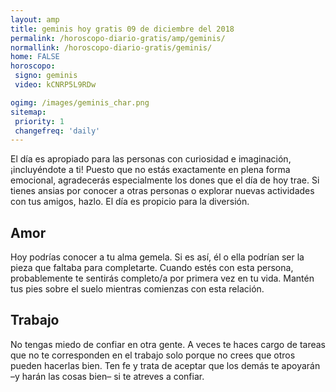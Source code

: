 ```yaml
---
layout: amp
title: geminis hoy gratis 09 de diciembre del 2018 
permalink: /horoscopo-diario-gratis/amp/geminis/
normallink: /horoscopo-diario-gratis/geminis/
home: FALSE
horoscopo:
 signo: geminis
 video: kCNRP5L9RDw

ogimg: /images/geminis_char.png
sitemap:
 priority: 1
 changefreq: 'daily'
---
```



El día es apropiado para las personas con curiosidad e imaginación, ¡incluyéndote a ti! Puesto que no estás exactamente en plena forma emocional, agradecerás especialmente los dones que el día de hoy trae. Si tienes ansias por conocer a otras personas o explorar nuevas actividades con tus amigos, hazlo. El día es propicio para la diversión.

## Amor

Hoy podrías conocer a tu alma gemela. Si es así, él o ella podrían ser la pieza que faltaba para completarte. Cuando estés con esta persona, probablemente te sentirás completo/a por primera vez en tu vida. Mantén tus pies sobre el suelo mientras comienzas con esta relación.

## Trabajo

No tengas miedo de confiar en otra gente. A veces te haces cargo de tareas que no te corresponden en el trabajo solo porque no crees que otros pueden hacerlas bien. Ten fe y trata de aceptar que los demás te apoyarán –y harán las cosas bien– si te atreves a confiar.